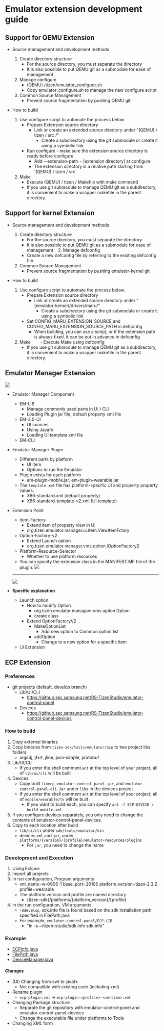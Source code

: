 # Emulator extension development guide

## Support for QEMU Extension
- Source management and development methods
    1. Create directory structure
        - For the source directory, you must separate the directory
        - It is also possible to put QEMU git as a submodule for ease of management
    2. Manage configure
        - (QEMU) /tizen/emulator_configure.sh
        - Copy emulator_configure.sh to manage the new configure script
    3. Common Source Management
        - Prevent source fragmentation by pushing QEMU git
        
- How to build
    1. Use configure script to automate the process below.
        - Prepare Extension source directory
            - Link or create an extended source directory under "(QEMU) / tizen / src /"
                - Create a subdirectory using the git submodule or create it using a symbolic link
        - Run configure - make sure the extension source directory is ready before configure
            - Add --extension-path = [extension directory] at configure
            - The extension directory is a relative path starting from '(QEMU) / tizen / src'
    2. Make
        - Execute (QEMU) / tizen / Makefile with make command
        - If you use git submodule to manage QEMU git as a subdirectory, it is convenient to make a wrapper makefile in the parent directory.
        
## Support for kernel Extension
- Source management and development methods
    1. Create directory structure
        - For the source directory, you must separate the directory
        - It is also possible to put QEMU git as a submodule for ease of management
    2. Manage defconfig
        - Create a new defconfig file by referring to the existing defconfig file
    3. Common Source Management
        - Prevent source fragmentation by pushing emulator-kernel git
        
- How to build
    1. Use configure script to automate the process below.
        - Prepare Extension source directory
            - Link or create an extended source directory under "(emulator-kernel)/drivers/maru/"
                - Create a subdirectory using the git submodule or create it using a symbolic link
        - Set CONFIG_MARU_EXTENSION_SOURCE and CONFIG_MARU_EXTENSION_SOURCE_PATH in defconfig
            - When building, you can use a script, or if the extension path is always fixed, it can be put in advance in defconfig
    2. Make
        - Execute Make using defconfig
        - If you use git submodule to manage QEMU git as a subdirectory, it is convenient to make a wrapper makefile in the parent directory.
        
        
## Emulator Manager Extension

![](/docs/image/em-structure.png)

- Emulator Manager Component
    - EM-LIB
        - Manage commonly used parts in UI / CLI
        - Loading Plugin jar file, default property xml file
    - EM-3.0-UI
        - UI sources
        - Using Javafx
        - Loading UI template xml file 
    - EM-CLI
- Emulator Manager Plugin
	- Different parts by platform
		- UI item
		- Options to run the Emulator
	- Plugin exists for each platform
		- em-plugin-mobile.jar, em-plugin-wearable.jar
	- The `template xml` file has platform-specific UI and property property values.
		- X86-standard.xml (default property)
		- X86-standard-template-v2.xml (UI template)
- Extension Point
	- Item-Factory
		- Extend item of property view in UI
		- org.tizen.emulator.manager.ui.item.ViewItemFctory
	- Option-Factory-v2
		- Extend Launch option
		- org.tizen.emulator.manager.vms.option.IOptionFactory2
	- Platform-Resource-Selector
		- Whether to use platform resources
	- You can specify the extension class in the MANIFEST.MF file of the plugin.
	![](/docs/image/em-loading-plugin.png)
	---
	![](/docs/image/em-loading-plugin-func.png)
	
- **Specific explanation**
	- Launch option
		- How to modify Option
			- org.tizen.emulator.managaer.vms.option.Option
			- create class
		- Extend OptionFactoryV2
			- MakeOptionList
				- Add new option to Common option list
			- addOption
				- Change to a new option for a specific item
	- UI Extension

## ECP Extension

### Preferences
- git projects (default, develop branch)
    - Lib/UI/CLI
    	- https://github.sec.samsung.net/RS-TizenStudio/emulator-control-panel
    - Devices
    	- https://github.sec.samsung.net/RS-TizenStudio/emulator-control-panel-devices

### How to build
1. Copy external binaries
2. Copy binaries from `tizen-sdk/tools/emulator/bin` to two project libs folders
    - args4j, jfxrt, jline, json-simple, protobuf
3. Lib/UI/CLI
    - If you enter the shell comment `ant` at the top level of your project, all of `lib/ui/cli` will be built
4. Devices
    - Copy built `libecp`, `emulator-control-panel.jar`, and `emulator-control-panel-cli.jar` under `libs` in the devices project
    - If you enter the shell comment `ant` at the top level of your project, all of `mobile/wearable/tv` will be built
    	- If you want to build each, you can specify `ant -f ECP-DEVICE / build_mobile.xml`.
5. If you configure devices separately, you only need to change the contents of emulator-control-panel-devices.
6. Copy to each location after build
    - `lib/ui/cli` under `sdk/tools/emulator/bin`
    - devices `xml` and `jar`, under `platforms/{version}/{profile}/emulator-resources/plugins`
    	- For `jar`, you need to change the name
	
### Development and Execution
1. Using Eclipse
2. Import all projects
3. In run configuration, Program arguments
    - vm_name=w-0906-1 base_port=26100 platform_version=tizen-2.3.2 profile=wearable
    - The platform version and profile are named directory
        - {tizen-sdk}/platforms/{platform_version}/{profile}
4. In the run configuration, VM arguments
    - `-Ddevelop`, sdk.info file is found based on the sdk installation path specified in FilePath.java
    - For example, `emulator-control-panel/ECP-LIB`
    	- "ln -s ~/tizen-studio/sdk.info sdk.info" 
	
### Example
- [ECPInfo.java](https://github.sec.samsung.net/RS-TizenStudio/emulator-control-panel/blob/develop/ECP-LIB/src/org/tizen/ecp/ECPInfo.java)
- [FilePath.java](https://github.sec.samsung.net/RS-TizenStudio/emulator-control-panel/blob/develop/ECP-LIB/src/org/tizen/ecp/utils/FilePath.java)
- [DeviceManager.java](https://github.sec.samsung.net/RS-TizenStudio/emulator-control-panel/blob/develop/ECP-UI/src/org/tizen/ecp/device/DeviceManager.java)


#### Changes
- (UI) Changing from swt to javafx
    - Not compatible with existing code (including xml)
- Rename plugin
    - `ecp-plugin.xml` -> `ecp-plugin-<profile>-<version>.xml`
- Changing Package structure 
    - Separate the git repository with emulator-control-panel and emulator-control-panel-devices
    - Change the executable file under platforms to Tools
- Changing XML form   
